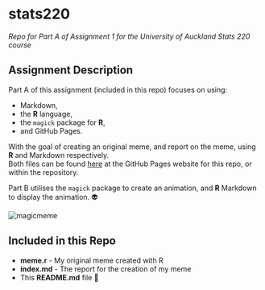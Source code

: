 # stats220
*Repo for Part A of Assignment 1 for the University of Auckland Stats 220 course*

## Assignment Description
Part A of this assignment (included in this repo) focuses on using:
- Markdown,
- the **R** language, 
- the `magick` package for **R**, 
- and GitHub Pages.  

With the goal of creating an original meme, and report on the meme, using **R** and Markdown respectively.  
Both files can be found [here](https://s-rofe.github.io/stats220/) at the GitHub Pages website for this repo, or within the repository.


Part B utilises the `magick` package to create an animation, and **R** Markdown to display the animation.  :alien:

![magicmeme](https://media.makeameme.org/created/its-magic-5c9ab8.jpg)

## Included in this Repo
* **meme.r** -  My original meme created with R
* **index.md** - The report for the creation of my meme
* This **README.md** file :eyes:



